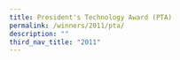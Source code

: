 ```yaml
---
title: President's Technology Award (PTA)
permalink: /winners/2011/pta/
description: ""
third_nav_title: "2011"
---
```

